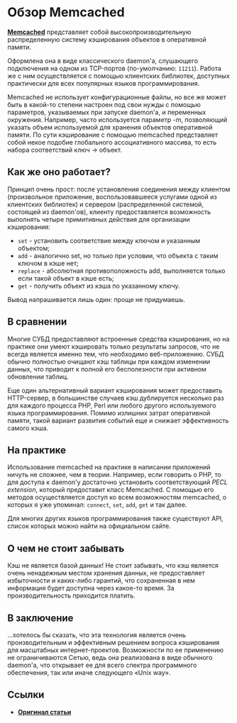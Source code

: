 Обзор Memcached
===============
**[Memcached](http://memcached.org/)** представляет собой высокопроизводительную распределенную систему кэширования объектов в оперативной памяти.

Оформлена она в виде классического daemon'а, слушающего подключения на одном из TCP-портов (по-умолчанию: `11211`). Работа же с ним осуществляется с помощью клиентских библиотек, доступных практически для всех популярных языков программирования.

Memcached не использует конфигурационные файлы, но все же может быть в какой-то степени настроен под свои нужды с помощью параметров, указываемых при запуске daemon'а, и переменных окружения. Например, часто используется параметр -m, позволяющий указать объем используемой для хранения объектов оперативной памяти.
По сути кэширование с помощью memcached представляет собой некое подобие глобального ассоциативного массива, то есть набора соответствий ключ → объект.


## Как же оно работает?
Принцип очень прост: после установления соединения между клиентом (произвольное приложение, воспользовавшееся услугами одной из клиентских библиотек) и сервером (распределенной системой, состоящей из daemon'ов), клиенту предоставляется возможность выполнять четыре примитивных действия для организации кэширования:

* `set` - установить соответствие между ключом и указанным объектом;
* `add` - аналогично set, но только при условии, что объекта с таким ключом в кэше нет;
* `replace` - абсолютная противоположность add, выполняется только если такой объект в кэше есть;
* `get` - получить объект из кэша по указанному ключу.

Вывод напрашивается лишь один: проще не придумаешь.


## В сравнении
Многие СУБД предоставляют встроенные средства кэширования, но на практике они умеют кэшировать только результаты запросов, что не всегда является именно тем, что необходимо веб-приложению. СУБД обычно полностью очищают кэш таблицы при каждом изменении данных, что приводит к полной его бесполезности при активном обновлении таблиц.

Еще один альтернативный вариант кэширования может предоставить HTTP-сервер, в большинстве случаев кэш дублируется несколько раз для каждого процесса PHP, Perl или любого другого используемого языка программирования. Помимо излишних затрат оперативной памяти, такой вариант развития событий еще и снижает эффективность самого кэша.


## На практике
Использование memcached на практике в написании приложений ничуть не сложнее, чем в теории. Например, если говорить о PHP, то для доступа к daemon'y достаточно установить соответствующий *PECL extension*, который предоставит класс Memcached. С помощью его методов осуществляется доступ ко всем возможностям memcached, о которых я уже упоминал: `connect`, `set`, `add`, `get` и так далее.

Для многих других языков программирования также существуют API, список которых можно найти на официальном сайте.


## О чем не стоит забывать
Кэш не является базой данных! Не стоит забывать, что кэш является очень ненадежным местом хранения данных, не предоставляет избыточности и каких-либо гарантий, что сохраненная в нем информация будет доступна через какое-то время. За производительность приходится платить.


## В заключение
...хотелось бы сказать, что эта технология является очень производительным и эффективным решением вопроса кэширования для масштабных интернет-проектов. Возможности по ее применению не ограничиваются Сетью, ведь она реализована в виде обычного daemon'а, что открывает ее для всего спектра программного обеспечения, так или иначе следующего «Unix way».


## Ссылки
* **[Оригинал статьи](http://www.insight-it.ru/unix-way/obzor-memcached/)**

